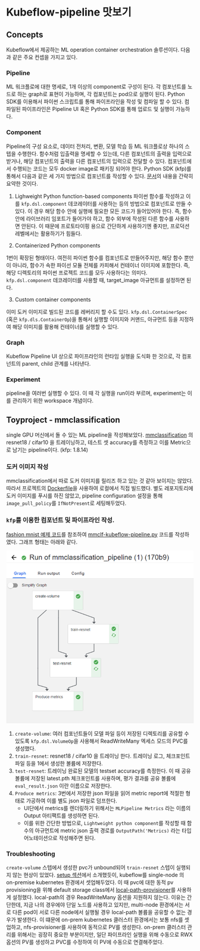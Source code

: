 # Kubeflow-pipeline 맛보기

## Concepts

Kubeflow에서 제공하는 ML operation container orchestration 솔루션이다. 다음과 같은 주요 컨셉을 가지고 있다.

### Pipeline

ML 워크플로에 대한 명세로, 1개 이상의 component로 구성이 된다. 각 컴포넌트를 노드로 하는 graph로 표현이 가능하며, 각 컴포넌트는 pod으로 실행이 된다. Python SDK를 이용해서 파이썬 스크립트를 통해 파이프라인을 작성 및 컴파일 할 수 있다. 컴파일된 파이프라인은 Pipeline UI 혹은 Python SDK를 통해 업로드 및 실행이 가능하다.

### Component

Pipeline의 구성 요소로, 데이터 전처리, 변환, 모델 학습 등 ML 워크플로상 하나의 스텝을 수행한다. 함수처럼 입출력을 명세할 수 있는데, 다른 컴포넌트의 출력을 입력으로 받거나, 해당 컴포넌트의 출력을 다른 컴포넌트의 입력으로 전달할 수 있다. 컴포넌트에서 수행되는 코드는 모두 docker image로 패키징 되어야 한다. Python SDK (kfp)를 통해서 다음과 같은 세 가지 방법으로 컴포넌트를 작성할 수 있다. [문서](https://www.kubeflow.org/docs/components/pipelines/v2/author-a-pipeline/components/#1-lighweight-python-function-based-components)의 내용을 간략히 요약한 것이다.

1. Lighweight Python function-based components
파이썬 함수를 작성하고 이를 `kfp.dsl.component` 데코레이터를 사용하는 등의 방법으로 컴포넌트로 만들 수 있다. 이 경우 해당 함수 안에 실행에 필요한 모든 코드가 들어있어야 한다. 즉, 함수 안에 라이브러리 임포트가 들어가야 하고, 함수 외부에 작성된 다른 함수를 사용하면 안된다. 이 때문에 프로토타이핑 용으로 간단하게 사용하기엔 좋지만, 프로덕션 레벨에서는 활용하기가 힘들다.

2. Containerized Python components

1번이 확장된 형태이다. 여전히 파이썬 함수를 컴포넌트로 만들어주지만, 해당 함수 뿐만이 아니라, 함수가 속한 파이선 모듈 전체를 카피해서 컨테이너 이미지에 포함한다.
즉, 해당 디렉토리의 파이썬 프로젝트 코드를 모두 사용하다는 의미다. `kfp.dsl.component` 데코레이터를 사용할 때, target_image 아규먼트를 설정하면 된다.

3. Custom container components

이미 도커 이미지로 빌드된 코드를 레버리지 할 수도 있다. `kfp.dsl.ContainerSpec` (혹은 `kfp.dls.ContainerOp`)을 통해서 실행할 이미지와 커맨드, 아규먼트 등을 지정하여 해당 이미지를 활용해 컨테이너를 실행할 수 있다.

### Graph

Kubeflow Pipeline UI 상으로 파이프라인의 런타임 실행을 도식화 한 것으로, 각 컴포넌트의 parent, child 관계를 나타낸다.

### Experiment

pipeline을 여러번 실행할 수 있다. 이 때 각 실행을 run이라 부르며, experiment는 이를 관리하기 위한 workspace 개념이다.

## Toyproject - mmclassification

single GPU 머신에서 돌 수 있는 ML pipeline을 작성해보았다. [mmclassification](https://github.com/open-mmlab/mmclassification) 의 resnet18 / cifar10 을 트레이닝하고, 테스트 셋 accuracy를 측정하고 이를 Metric으로 남기는 pipeline이다. (kfp: 1.8.14)


### 도커 이미지 작성

mmclassification에서 따로 도커 이미지를 릴리즈 하고 있는 것 같아 보이지는 않았다. 따라서 프로젝트의 [Dockerfile](https://github.com/open-mmlab/mmclassification/blob/master/docker/Dockerfile)을 사용하여 로컬에서 직접 빌드했다.
별도 레포지토리에 도커 이미지를 푸시를 하진 않았고, pipeline configuration 설정을 통해 `image_pull_policy`를 `IfNotPresent`로 세팅해두었다.

### `kfp`를 이용한 컴포넌트 및 파이프라인 작성.

[fashion mnist 예제 코드](https://github.com/manceps/fashion-mnist-kfp-lab/blob/master/KF_Fashion_MNIST.ipynb)를 참조하여 [mmclf-kubeflow-pipeline.py](./mmclf-kubeflow-pipeline.py) 코드를 작성하였다. 그래프 형태는 아래와 같다.

![graph](./img/mmclf-pipeline-graph.png)

1. `create-volume`: 여러 컴포넌트들이 모델 파일 등이 저장된 디렉토리를 공유할 수 있도록 `kfp.dsl.VolumeOp`을 사용해서 ReadWriteMany 엑세스 모드의 PVC를 생성했다.
2. `train-resnet`:  resnet18 / cifar10 을 트레이닝 한다. 트레이닝 로그, 체크포인트 파일 등을 1에서 생성한 볼륨에 저장한다.
3. `test-resnet`: 트레이닝 완료된 모델의 testset accuracy를 측정한다. 이 때 공유 볼륨에 저장된 latest.pth 체크포인트를 사용하며, 평가 결과를 공유 볼륨에 `eval_result.json` 이란 이름으로 저장한다.
4. `Produce metrics`: 3번에서 저장한 json 파일을 읽어 metric report에 적절한 형태로 가공하여 이를 별도 json 파일로 덤프한다.
    - UI단에서 metrics를 렌더링하기 위해서는 `MLPipeline Metrics` 라는 이름의 Output 아티팩트를 생성하면 된다.
    - 이를 위한 간단한 방법으로, `Lightweight python component`를 작성할 때 함수의 아규먼트에 metric json 출력 경로를 `OutputPath('Metrics)` 라는 타입 어노테이션으로 작성해주면 된다.

### Troubleshooting

`create-volume` 스텝에서 생성한 pvc가 unbound되어 `train-resnet` 스텝이 실행되지 않는 현상이 있었다. [setup 섹션](../01-setup/on-premise-kubeflow-setup.md)에서 소개했듯이, kubeflow를 single-node 의 on-premise kubernetes 환경에서 셋업해두었다. 이 때 pvc에 대한 동적 pv provisioning을 위해 default storage class에서 [local-path-provisioner](https://github.com/rancher/local-path-provisioner)를 사용하게 설정했다. local-path의 경우 ReadWriteMany 옵션을 지원하지 않는다. 이유는 간단한데, 지금 나의 경우에야 단일 노드를 사용하고 있지만, multi-node 환경에서는 서로 다른 pod이 서로 다른 node에서 실행될 경우 local-path 볼륨을 공유할 수 없는 경우가 발생한다. 이 떄문에 on-prem kubernetes 클러스터 환경에서는 보통 nfs를 셋업하고, nfs-provisioner를 사용하여 동적으로 PV를 생성한다. on-prem 클러스터 관리를 위해서는 굉장히 중요한 부분이지만, 일단 파이프라인 실행을 위해 수동으로 RWX 옵션의 PV를 생성하고 PVC를 수정하여 이 PV에 수동으로 연결해주었다.
